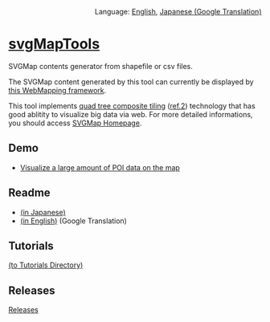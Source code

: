 <p align="right">Language: <a href="https://svgmap.github.io/svgMapTools/">English</a>, <a href="https://translate.google.com/translate?sl=en&tl=ja&u=https%3A%2F%2Fsvgmap.github.io%2FsvgMapTools%2F">Japanese (Google Translation)</a></p>

# [svgMapTools](https://svgmap.github.io/svgMapTools/)
SVGMap contents generator from shapefile or csv files.

The SVGMap content generated by this tool can currently be displayed by [this WebMapping framework](https://github.com/svgmap/svgMapLv0.1).

This tool implements [quad tree composite tiling](https://www.slideshare.net/totipalmate/quad-tree-composite-tiling-in-english) ([ref.2](https://satakagi.github.io/mapsForWebWS2020-docs/QuadTreeCompositeTilingAndVectorTileStandard.html)) technology that has good ablitity to visualize big data via web. For more detailed informations, you should access [SVGMap Homepage](https://svgmap.org/).

## Demo
* [Visualize a large amount of POI data on the map](http://svgmap.org/devinfo/devkddi/lvl0.1/demos/demo0.html#visibleLayer=worldcities)

## Readme
* [(in Japanese)](./readMeFirstJA.md)
* [(in English)](https://translate.google.com/translate?hl=&sl=ja&tl=en&u=https%3A%2F%2Fsvgmap.github.io%2FsvgMapTools%2FreadMeFirstJA.html&sandbox=1) (Google Translation)
<!-- * [(in English)](./readMeFirstEN.md) -->

## Tutorials
[(to Tutorials Directory)](tutorials)

## Releases
[Releases](https://github.com/svgmap/svgMapTools/releases)

